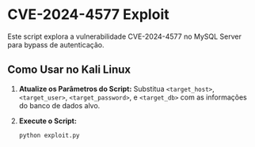 # CVE-2024-4577 Exploit

Este script explora a vulnerabilidade CVE-2024-4577 no MySQL Server para bypass de autenticação.

## Como Usar no Kali Linux

1. **Atualize os Parâmetros do Script:** Substitua `<target_host>`, `<target_user>`, `<target_password>`, e `<target_db>` com as informações do banco de dados alvo.

2. **Execute o Script:**

   ```bash
   python exploit.py